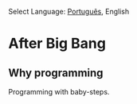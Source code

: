 Select Language: [Português](README.md), English

# After Big Bang
## Why programming
Programming with baby-steps.
